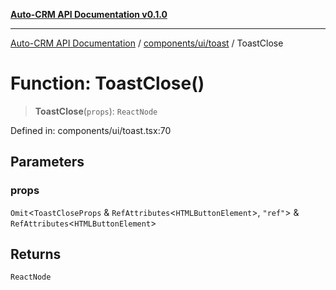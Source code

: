 [**Auto-CRM API Documentation v0.1.0**](../../../../README.md)

***

[Auto-CRM API Documentation](../../../../README.md) / [components/ui/toast](../README.md) / ToastClose

# Function: ToastClose()

> **ToastClose**(`props`): `ReactNode`

Defined in: components/ui/toast.tsx:70

## Parameters

### props

`Omit`\<`ToastCloseProps` & `RefAttributes`\<`HTMLButtonElement`\>, `"ref"`\> & `RefAttributes`\<`HTMLButtonElement`\>

## Returns

`ReactNode`

